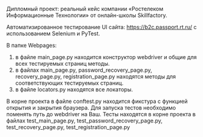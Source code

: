 Дипломный проект: реальный кейс компании «Ростелеком Информационные Технологии» от онлайн-школы Skillfactory.

Автоматизированное тестирование UI сайта: https://b2c.passport.rt.ru/ с использованием Selenium и PyTest.

В папке Webpages:
  1. в файле main_page.py находится конструктор webdriver и общие для всех тестируемых страниц методы.
  2. в файлах main_page.py, password_recovery_page.py, recovery_page.py, registration_page.py находятся методы для соответствующих тестируемых страниц.
  3. в файле locators.py находятся все локаторы.

В корне проекта в файле conftest.py находится фикстура с функцией открытия и закрытия браузера. Для запуска тестов необходимо поменять путь до webdriver на Ваш.
Тесты находятся в корне проекта в файлах test_main_page.py, test_password_recovery_page.py, test_recovery_page.py, test_registration_page.py

